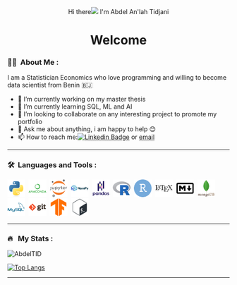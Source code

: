 

<p align="center">Hi there<img src="https://media.giphy.com/media/hvRJCLFzcasrR4ia7z/giphy.gif" width="40">  I'm Abdel An'lah Tidjani </p>

<h1 align="center"> Welcome </h1>


### :man_technologist: &nbsp;About Me :
I am a Statistician Economics who love programming and willing to become data scientist from Benin :benin: &nbsp;
- 🔭 I’m currently working on my master thesis 
- 🌱 I’m currently learning SQL, ML and AI
- 👯 I’m looking to collaborate on any interesting project to promote my portfolio 
- 💬 Ask me about anything, i am happy to help 😊
- 📫 How to reach me:[![Linkedin Badge](https://img.shields.io/badge/-Abdel-blue?style=flat&logo=Linkedin&logoColor=white)](https://www.linkedin.com/in/abdel-tidjani-583018188/)  or  [email](mailto:Atidjani@africanschoolofeconomics.com) 

---
### 🛠 &nbsp;Languages and Tools :


<p>
<img src="https://github.com/devicons/devicon/blob/master/icons/python/python-original.svg" title="Python" alt="Python" width="40" height="40"/>&nbsp;
<img src="https://github.com/devicons/devicon/blob/master/icons/anaconda/anaconda-original-wordmark.svg" title="Anaconda"  alt="Anaconda" width="40" height="40"/>&nbsp;
<img src="https://github.com/devicons/devicon/blob/master/icons/jupyter/jupyter-original-wordmark.svg" title="jupyter" alt="Jupyter" width="40" height="40"/>&nbsp;
<img src="https://github.com/devicons/devicon/blob/master/icons/numpy/numpy-original-wordmark.svg" title="Numpy"  alt="Numpy" width="40" height="40"/>&nbsp;
<img src="https://github.com/devicons/devicon/blob/master/icons/pandas/pandas-original-wordmark.svg"  title="Pandas" alt="Pandas" width="40" height="40"/>&nbsp;
<img src="https://github.com/devicons/devicon/blob/master/icons/r/r-original.svg" title="R" **alt="R" width="40" height="40"/>&nbsp;
<img src="https://github.com/devicons/devicon/blob/master/icons/rstudio/rstudio-original.svg" title="RStudio" **alt="RStudio" width="40" height="40"/>&nbsp;
<img src="https://github.com/devicons/devicon/blob/master/icons/latex/latex-original.svg" title="Latex"  alt="Latex" width="40" height="40"/>&nbsp;
<img src="https://github.com/devicons/devicon/blob/master/icons/markdown/markdown-original.svg" title="Markdown" alt="Markdown" width="40" height="40"/>&nbsp;
<img src="https://github.com/devicons/devicon/blob/master/icons/mongodb/mongodb-original-wordmark.svg" title="MongoDB" alt="MongoDB" width="40" height="40"/>&nbsp;
<img src="https://github.com/devicons/devicon/blob/master/icons/mysql/mysql-plain-wordmark.svg" title="MySQL" **alt="MySQL" width="40" height="40"/>&nbsp;
<img src="https://github.com/devicons/devicon/blob/master/icons/git/git-original-wordmark.svg" title="Git" **alt="Git" width="40" height="40"/>&nbsp;
<img src="https://github.com/devicons/devicon/blob/master/icons/tensorflow/tensorflow-original.svg" title="Tensorflow" **alt="Tensorflow" width="40" height="40"/>&nbsp;
<img src="https://github.com/devicons/devicon/blob/master/icons/bash/bash-plain.svg" title="bash" alt="bash" width="40" height="40"/>&nbsp;
</p>


---

### 🔥 &nbsp; My Stats :

<img src="https://github-readme-stats.vercel.app/api?username=AbdelTID&show_icons=true&theme=gotham" alt="AbdelTID" />

[![Top Langs](https://github-readme-stats.vercel.app/api/top-langs/?username=AbdelTID&layout=compact&theme=vision-friendly-dark)](https://github.com/anuraghazra/github-readme-stats)

---
